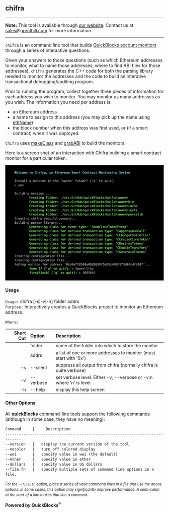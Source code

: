 ## chifra

***
**Note:** This tool is available through [our website](http://quickblocks.io). Contact us at [sales@greathill.com](mailto:sales@greathill.com) for more information.
***

`chifra` is an command line tool that builds [QuickBlocks account monitors](../../monitors/README.md) through a series of interactive questions.

Given your answers to those questions (such as which Ethereum addresses to monitor, what to name those addresses, where to find ABI files for those addresses), `chifra` generates the C++ code for both the parsing library needed to monitor the addresses and the code to build an interative transactional debugging/auditing program.

Prior to running the program, collect together three pieces of information for each address you wish to monitor. You may monitor as many addresses as you wish. The information you need per address is:

- an Ethereum address
- a name to assign to this address (you may pick up the name using [ethName](../../tools/ethName/README.md))
- the block number when this address was first used, or (if a smart contract) when it was deployed.

`Chifra` uses [makeClass](../makeClass/README.md) and [grabABI](../grabABI/README.md) to build the monitors.

Here is a screen shot of an interaction with Chifra building a smart contract monitor for a particular token.

<img src=docs/image.png>

#### Usage

`Usage:`    chifra [-s|-v|-h] folder addrs  
`Purpose:`  Interactively creates a QuickBlocks project to monitor an Ethereum address.
             
`Where:`  

| Short Cut | Option | Description |
| -------: | :------- | :------- |
|  | folder | name of the folder into which to store the monitor |
|  | addrs | a list of one or more addresses to monitor (must start with '0x') |
| -s | --silent | suppress all output from chifra (normally chifra is quite verbose) |
| -v | --verbose | set verbose level. Either -v, --verbose or -v:n where 'n' is level |
| -h | --help | display this help screen |


#### Other Options

All **quickBlocks** command-line tools support the following commands (although in some case, they have no meaning):

    Command     |     Description
    -----------------------------------------------------------------------------
    --version   |   display the current version of the tool
    --nocolor   |   turn off colored display
    --wei       |   specify value in wei (the default)
    --ether     |   specify value in ether
    --dollars   |   specify value in US dollars
    --file:fn   |   specify multiple sets of command line options in a file.

<small>*For the `--file:fn` option, place a series of valid command lines in a file and use the above options. In some cases, this option may significantly improve performance. A semi-colon at the start of a line makes that line a comment.*</small>

**Powered by QuickBlocks<sup>&reg;</sup>**



